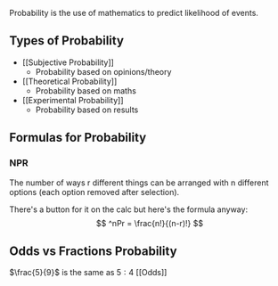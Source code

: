 Probability is the use of mathematics to predict likelihood of events.
## Types of Probability
* [[Subjective Probability]]
	* Probability based on opinions/theory
* [[Theoretical Probability]]
	* Probability based on maths
* [[Experimental Probability]]
	* Probability based on results

## Formulas for Probability
### NPR
The number of ways r different things can be arranged with n different options (each option removed after selection).

There's a button for it on the calc but here's the formula anyway:
$$
^nPr = \frac{n!}{(n-r)!}
$$



## Odds vs Fractions Probability
$\frac{5}{9}$ is the same as $5:4$ [[Odds]]